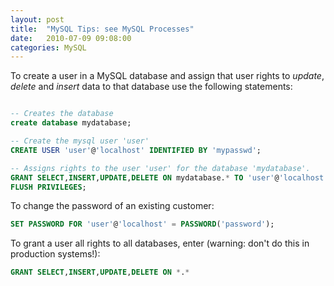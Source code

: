 ```yaml
---
layout: post
title:  "MySQL Tips: see MySQL Processes"
date:   2010-07-09 09:08:00
categories: MySQL
---
```


To create a user in a MySQL database and assign that user rights to <em>update</em>, <em>delete</em> and <em>insert</em> data to that database use the following statements:

```sql

-- Creates the database
create database mydatabase;

-- Create the mysql user 'user'
CREATE USER 'user'@'localhost' IDENTIFIED BY 'mypasswd';

-- Assigns rights to the user 'user' for the database 'mydatabase'.
GRANT SELECT,INSERT,UPDATE,DELETE ON mydatabase.* TO 'user'@'localhost';
FLUSH PRIVILEGES;
```


To change the password of an existing customer:

```sql
SET PASSWORD FOR 'user'@'localhost' = PASSWORD('password');
```

To grant a user all rights to all databases, enter (warning: don't do this in production systems!):
```sql
GRANT SELECT,INSERT,UPDATE,DELETE ON *.* 
```

